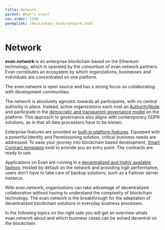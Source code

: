 ```yaml
---
title: Network
parent: What's evan?
nav_order: 1100
permalink: /docs/whats_evan/network.html
---
```


# Network

 **evan.network** is an enterprise blockchain based on the Ethereum technology, which is operated by the consortium of evan.network partners. Evan constitutes an ecosystem by which organziations, businesses and individuals are concentrated on one platform.

The evan.network is open source and has a strong focus on collaborating with development communities.

The network is absolutely agnostic towards all participants, with no central authority in place. Instead, active organizations each host an [AuthorityNode](/docs/how_it_works/authoritynode.html) and participate in the [democratic and transparent governance model](/docs/how_it_works/governance.html) on the platform. This approach to governance also aligns with contemporary GDPR solutions, as in that all data processors have to be known.

Enterprise features are provided as [built-in platform features](/docs/whats_evan/corefeatures.html). Equipped with a powerful Identity and Permissioning solution, critical business needs are addressed.
To ease your journey into blockchain based development, [Smart Contract templates](/docs/developers/tooling/deployment.html) exist to provide you an entry point. The contracts are ready to use.

Applications on Evan are running in a [decentralized and highly available fashion](/docs/developers/ui/basics.html). Hosted by default on the network and providing high performance, users don't have to take care of backup solutions, such as a Failover server instance.

With evan.network, organizations can take advantage of decentralized collaboration without having to understand the complexity of blockchain technology. The evan.network is the breakthrough for the adaptation of decentralized blockchain solutions in everyday business processes.

In the following topics on the right side you will get an overview whats evan.network about and which business cases can be solved decentral on the blockchain.

